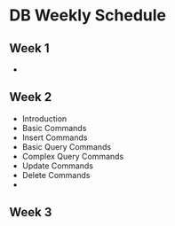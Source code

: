 # DB Weekly Schedule 
## Week 1
- 
## Week 2
- Introduction
- Basic Commands
- Insert Commands
- Basic Query Commands
- Complex Query Commands
- Update Commands
- Delete Commands
- 
## Week 3
